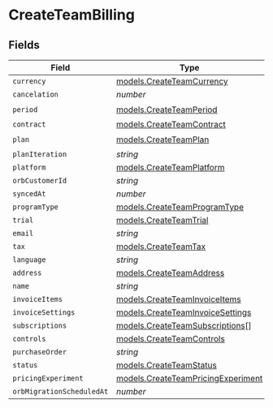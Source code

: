 # CreateTeamBilling


## Fields

| Field                                                                          | Type                                                                           | Required                                                                       | Description                                                                    |
| ------------------------------------------------------------------------------ | ------------------------------------------------------------------------------ | ------------------------------------------------------------------------------ | ------------------------------------------------------------------------------ |
| `currency`                                                                     | [models.CreateTeamCurrency](../models/createteamcurrency.md)                   | :heavy_minus_sign:                                                             | N/A                                                                            |
| `cancelation`                                                                  | *number*                                                                       | :heavy_minus_sign:                                                             | N/A                                                                            |
| `period`                                                                       | [models.CreateTeamPeriod](../models/createteamperiod.md)                       | :heavy_check_mark:                                                             | N/A                                                                            |
| `contract`                                                                     | [models.CreateTeamContract](../models/createteamcontract.md)                   | :heavy_minus_sign:                                                             | N/A                                                                            |
| `plan`                                                                         | [models.CreateTeamPlan](../models/createteamplan.md)                           | :heavy_check_mark:                                                             | N/A                                                                            |
| `planIteration`                                                                | *string*                                                                       | :heavy_minus_sign:                                                             | N/A                                                                            |
| `platform`                                                                     | [models.CreateTeamPlatform](../models/createteamplatform.md)                   | :heavy_minus_sign:                                                             | N/A                                                                            |
| `orbCustomerId`                                                                | *string*                                                                       | :heavy_minus_sign:                                                             | N/A                                                                            |
| `syncedAt`                                                                     | *number*                                                                       | :heavy_minus_sign:                                                             | N/A                                                                            |
| `programType`                                                                  | [models.CreateTeamProgramType](../models/createteamprogramtype.md)             | :heavy_minus_sign:                                                             | N/A                                                                            |
| `trial`                                                                        | [models.CreateTeamTrial](../models/createteamtrial.md)                         | :heavy_minus_sign:                                                             | N/A                                                                            |
| `email`                                                                        | *string*                                                                       | :heavy_minus_sign:                                                             | N/A                                                                            |
| `tax`                                                                          | [models.CreateTeamTax](../models/createteamtax.md)                             | :heavy_minus_sign:                                                             | N/A                                                                            |
| `language`                                                                     | *string*                                                                       | :heavy_minus_sign:                                                             | N/A                                                                            |
| `address`                                                                      | [models.CreateTeamAddress](../models/createteamaddress.md)                     | :heavy_minus_sign:                                                             | N/A                                                                            |
| `name`                                                                         | *string*                                                                       | :heavy_minus_sign:                                                             | N/A                                                                            |
| `invoiceItems`                                                                 | [models.CreateTeamInvoiceItems](../models/createteaminvoiceitems.md)           | :heavy_minus_sign:                                                             | N/A                                                                            |
| `invoiceSettings`                                                              | [models.CreateTeamInvoiceSettings](../models/createteaminvoicesettings.md)     | :heavy_minus_sign:                                                             | N/A                                                                            |
| `subscriptions`                                                                | [models.CreateTeamSubscriptions](../models/createteamsubscriptions.md)[]       | :heavy_minus_sign:                                                             | N/A                                                                            |
| `controls`                                                                     | [models.CreateTeamControls](../models/createteamcontrols.md)                   | :heavy_minus_sign:                                                             | N/A                                                                            |
| `purchaseOrder`                                                                | *string*                                                                       | :heavy_minus_sign:                                                             | N/A                                                                            |
| `status`                                                                       | [models.CreateTeamStatus](../models/createteamstatus.md)                       | :heavy_minus_sign:                                                             | N/A                                                                            |
| `pricingExperiment`                                                            | [models.CreateTeamPricingExperiment](../models/createteampricingexperiment.md) | :heavy_minus_sign:                                                             | N/A                                                                            |
| `orbMigrationScheduledAt`                                                      | *number*                                                                       | :heavy_minus_sign:                                                             | N/A                                                                            |